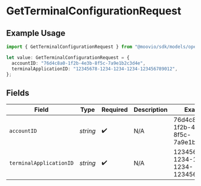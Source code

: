 # GetTerminalConfigurationRequest

## Example Usage

```typescript
import { GetTerminalConfigurationRequest } from "@moovio/sdk/models/operations";

let value: GetTerminalConfigurationRequest = {
  accountID: "76d4c8a0-1f2b-4e3b-8f5c-7a9e1b2c3d4e",
  terminalApplicationID: "12345678-1234-1234-1234-123456789012",
};
```

## Fields

| Field                                | Type                                 | Required                             | Description                          | Example                              |
| ------------------------------------ | ------------------------------------ | ------------------------------------ | ------------------------------------ | ------------------------------------ |
| `accountID`                          | *string*                             | :heavy_check_mark:                   | N/A                                  | 76d4c8a0-1f2b-4e3b-8f5c-7a9e1b2c3d4e |
| `terminalApplicationID`              | *string*                             | :heavy_check_mark:                   | N/A                                  | 12345678-1234-1234-1234-123456789012 |